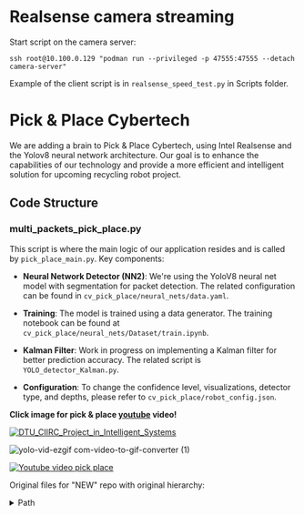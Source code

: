 # Realsense camera streaming
Start script on the camera server: 
```
ssh root@10.100.0.129 "podman run --privileged -p 47555:47555 --detach camera-server"
```
Example of the client script is in `realsense_speed_test.py` in Scripts folder.


# Pick & Place Cybertech

We are adding a brain to Pick & Place Cybertech, using Intel Realsense and the Yolov8 neural network architecture. Our goal is to enhance the capabilities of our technology and provide a more efficient and intelligent solution for upcoming recycling robot project.

## Code Structure

### multi_packets_pick_place.py

This script is where the main logic of our application resides and is called by `pick_place_main.py`. Key components:

- **Neural Network Detector (NN2)**: We're using the YoloV8 neural net model with segmentation for packet detection. The related configuration can be found in `cv_pick_place/neural_nets/data.yaml`.

- **Training**: The model is trained using a data generator. The training notebook can be found at `cv_pick_place/neural_nets/Dataset/train.ipynb`.

- **Kalman Filter**: Work in progress on implementing a Kalman filter for better prediction accuracy. The related script is `YOLO_detector_Kalman.py`.

- **Configuration**: To change the confidence level, visualizations, detector type, and depths, please refer to `cv_pick_place/robot_config.json`.




**Click image for pick & place [youtube]((https://www.youtube.com/watch?v=zVX-cSrUM6I&ab_channel=Mik)) video!**

[![DTU_CIIRC_Project_in_Intelligent_Systems](https://github.com/martimik10/CIIRC_DTU_3WEEK_NEW/assets/88324559/4396926d-d59e-4208-9ca0-1096136f39f4)](https://www.youtube.com/watch?v=zVX-cSrUM6I&ab_channel=Mik)


![yolo-vid-ezgif com-video-to-gif-converter (1)](https://github.com/martimik10/CIIRC_DTU_3WEEK_NEW/assets/88324559/ba49af6b-88ca-482a-84b1-5e120c80799b)



[![Youtube video pick place](20240110_172051.jpg)](https://www.youtube.com/watch?v=zVX-cSrUM6I&ab_channel=Mik)


Original files for "NEW" repo with original hierarchy:
<details>
  <summary>Path</summary>

  ```
  D:.  
│   .gitignore  
│   requirements.txt  
│   rob_env_dependencies.ipynb  
│  
├───cv_pick_place  
│   │   cv_pick_place_main.py  
│   │   extrinsic_calibration.py  
│   │   extrinsic_test.py  
│   │   mult_packets_pick_place.py  
│   │  
│   ├───config  
│   │       conveyor_points.json  
│   │       D435_camera_config.json  
│   │       D435_camera_config_defaults.json  
│   │       robot_config.json  
│   │       robot_positions.json  
│   │  
│   └───robot_cell  
│       │   graphics_functions.py  
│       │  
│       ├───control  
│       │   │   control_state_machine.py  
│       │   │   robot_communication.py  
│       │   │   robot_control.py  
│       │   │   __init__.py  
│       │   │  
│       │   └───__pycache__  
│       │           control_state_machine.cpython-39.pyc  
│       │           fake_robot_control.cpython-39.pyc  
│       │           pick_place_demos.cpython-39.pyc  
│       │           robot_communication.cpython-39.pyc  
│       │           robot_control.cpython-39.pyc  
│       │           __init__.cpython-39.pyc  
│       │  
│       ├───detection  
│       │   │   apriltag_detection.py  
│       │   │   market_items_detector.py  
│       │   │   packet_detector.py  
│       │   │   realsense_depth.py  
│       │   │   threshold_detector.py  
│       │   │   __init__.py  
│       │   │  
│       │   └───__pycache__  
│       │           apriltag_detection.cpython-39.pyc  
│       │           packet_detector.cpython-39.pyc  
│       │           realsense_depth.cpython-39.pyc  
│       │           threshold_detector.cpython-39.pyc  
│       │           __init__.cpython-39.pyc  
│       │  
│       └───packet  
│           │   centroidtracker.py  
│           │   grip_position_estimation.py  
│           │   item_tracker.py  
│           │   packettracker.py  
│           │   packet_object.py  
│           │   point_cloud_viz.py  
│           │   __init__.py  
│           │  
│           └───__pycache__  
│                   centroidtracker.cpython-39.pyc  
│                   grip_position_estimation.cpython-39.pyc  
│                   item_object.cpython-39.pyc  
│                   item_tracker.cpython-39.pyc  
│                   packettracker.cpython-39.pyc  
│                   packet_object.cpython-39.pyc  
│                   point_cloud_viz.cpython-39.pyc  
│                   __init__.cpython-39.pyc  
│  
├───PLC_Prog  
│       KUKA Cybertech R1 17-6-2021_V17.ap17  
│  
└───Scripts  
        camera_playback.py  
        camera_record.py  
        compressed_recording_playback.py  
        packet_auto_label.py  
        pick_place_control.py  
        realsense_depth.py  
        realsense_speed_test.py  
        recording_compress.py  
        robot_camera_pose.json  
        Robot_Camera_pose.py  
  ```
</details>




